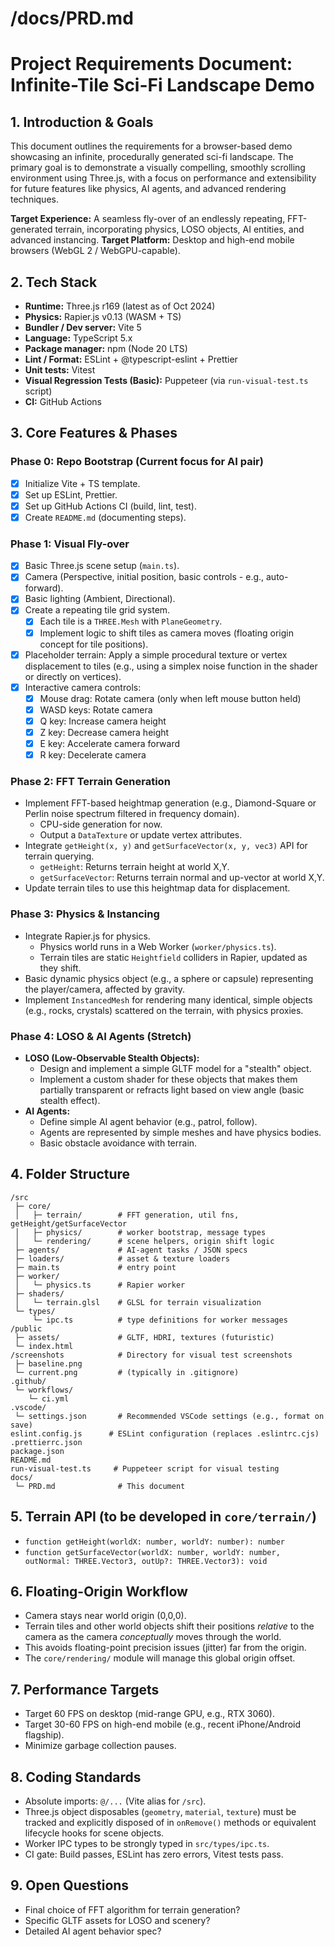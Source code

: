 # /docs/PRD.md

# Project Requirements Document: Infinite-Tile Sci-Fi Landscape Demo

## 1. Introduction & Goals

This document outlines the requirements for a browser-based demo showcasing an infinite, procedurally generated sci-fi landscape. The primary goal is to demonstrate a visually compelling, smoothly scrolling environment using Three.js, with a focus on performance and extensibility for future features like physics, AI agents, and advanced rendering techniques.

**Target Experience:** A seamless fly-over of an endlessly repeating, FFT-generated terrain, incorporating physics, LOSO objects, AI entities, and advanced instancing.
**Target Platform:** Desktop and high-end mobile browsers (WebGL 2 / WebGPU-capable).

## 2. Tech Stack

- **Runtime:** Three.js r169 (latest as of Oct 2024)
- **Physics:** Rapier.js v0.13 (WASM + TS)
- **Bundler / Dev server:** Vite 5
- **Language:** TypeScript 5.x
- **Package manager:** npm (Node 20 LTS)
- **Lint / Format:** ESLint + @typescript-eslint + Prettier
- **Unit tests:** Vitest
- **Visual Regression Tests (Basic):** Puppeteer (via `run-visual-test.ts` script)
- **CI:** GitHub Actions

## 3. Core Features & Phases

### Phase 0: Repo Bootstrap (Current focus for AI pair)

- [x] Initialize Vite + TS template.
- [x] Set up ESLint, Prettier.
- [x] Set up GitHub Actions CI (build, lint, test).
- [x] Create `README.md` (documenting steps).

### Phase 1: Visual Fly-over

- [x] Basic Three.js scene setup (`main.ts`).
- [x] Camera (Perspective, initial position, basic controls - e.g., auto-forward).
- [x] Basic lighting (Ambient, Directional).
- [x] Create a repeating tile grid system.
  - [x] Each tile is a `THREE.Mesh` with `PlaneGeometry`.
  - [x] Implement logic to shift tiles as camera moves (floating origin concept for tile positions).
- [x] Placeholder terrain: Apply a simple procedural texture or vertex displacement to tiles (e.g., using a simplex noise function in the shader or directly on vertices).
- [x] Interactive camera controls:
  - [x] Mouse drag: Rotate camera (only when left mouse button held)
  - [x] WASD keys: Rotate camera
  - [x] Q key: Increase camera height
  - [x] Z key: Decrease camera height
  - [x] E key: Accelerate camera forward
  - [x] R key: Decelerate camera

### Phase 2: FFT Terrain Generation

- Implement FFT-based heightmap generation (e.g., Diamond-Square or Perlin noise spectrum filtered in frequency domain).
  - CPU-side generation for now.
  - Output a `DataTexture` or update vertex attributes.
- Integrate `getHeight(x, y)` and `getSurfaceVector(x, y, vec3)` API for terrain querying.
  - `getHeight`: Returns terrain height at world X,Y.
  - `getSurfaceVector`: Returns terrain normal and up-vector at world X,Y.
- Update terrain tiles to use this heightmap data for displacement.

### Phase 3: Physics & Instancing

- Integrate Rapier.js for physics.
  - Physics world runs in a Web Worker (`worker/physics.ts`).
  - Terrain tiles are static `Heightfield` colliders in Rapier, updated as they shift.
- Basic dynamic physics object (e.g., a sphere or capsule) representing the player/camera, affected by gravity.
- Implement `InstancedMesh` for rendering many identical, simple objects (e.g., rocks, crystals) scattered on the terrain, with physics proxies.

### Phase 4: LOSO & AI Agents (Stretch)

- **LOSO (Low-Observable Stealth Objects):**
  - Design and implement a simple GLTF model for a "stealth" object.
  - Implement a custom shader for these objects that makes them partially transparent or refracts light based on view angle (basic stealth effect).
- **AI Agents:**
  - Define simple AI agent behavior (e.g., patrol, follow).
  - Agents are represented by simple meshes and have physics bodies.
  - Basic obstacle avoidance with terrain.

## 4. Folder Structure

```
/src
 ├─ core/
 │   ├─ terrain/        # FFT generation, util fns, getHeight/getSurfaceVector
 │   ├─ physics/        # worker bootstrap, message types
 │   └─ rendering/      # scene helpers, origin shift logic
 ├─ agents/             # AI-agent tasks / JSON specs
 ├─ loaders/            # asset & texture loaders
 ├─ main.ts             # entry point
 ├─ worker/
 │   └─ physics.ts      # Rapier worker
 ├─ shaders/
 │   └─ terrain.glsl    # GLSL for terrain visualization
 └─ types/
     └─ ipc.ts          # type definitions for worker messages
/public
 ├─ assets/             # GLTF, HDRI, textures (futuristic)
 └─ index.html
/screenshots            # Directory for visual test screenshots
 ├─ baseline.png
 └─ current.png         # (typically in .gitignore)
.github/
 └─ workflows/
    └─ ci.yml
.vscode/
 └─ settings.json       # Recommended VSCode settings (e.g., format on save)
eslint.config.js      # ESLint configuration (replaces .eslintrc.cjs)
.prettierrc.json
package.json
README.md
run-visual-test.ts     # Puppeteer script for visual testing
docs/
 └─ PRD.md              # This document
```

## 5. Terrain API (to be developed in `core/terrain/`)

- `function getHeight(worldX: number, worldY: number): number`
- `function getSurfaceVector(worldX: number, worldY: number, outNormal: THREE.Vector3, outUp?: THREE.Vector3): void`

## 6. Floating-Origin Workflow

- Camera stays near world origin (0,0,0).
- Terrain tiles and other world objects shift their positions _relative_ to the camera as the camera _conceptually_ moves through the world.
- This avoids floating-point precision issues (jitter) far from the origin.
- The `core/rendering/` module will manage this global origin offset.

## 7. Performance Targets

- Target 60 FPS on desktop (mid-range GPU, e.g., RTX 3060).
- Target 30-60 FPS on high-end mobile (e.g., recent iPhone/Android flagship).
- Minimize garbage collection pauses.

## 8. Coding Standards

- Absolute imports: `@/...` (Vite alias for `/src`).
- Three.js object disposables (`geometry`, `material`, `texture`) must be tracked and explicitly disposed of in `onRemove()` methods or equivalent lifecycle hooks for scene objects.
- Worker IPC types to be strongly typed in `src/types/ipc.ts`.
- CI gate: Build passes, ESLint has zero errors, Vitest tests pass.

## 9. Open Questions

- Final choice of FFT algorithm for terrain generation?
- Specific GLTF assets for LOSO and scenery?
- Detailed AI agent behavior spec?
